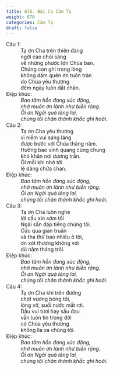 ```yaml
---
title: 676. Bài Ca Cảm Tạ
weight: 676
categories: Cảm Tạ
draft: false
---
```

<dl><dt>Câu 1:</dt><dd data-verse="1">Tạ ơn Cha trên thiên đàng <br/>ngời cao chói sáng <br/>về những phước lớn Chúa ban. <br/>Chúng con ghi trong lòng <br/>không dám quên ơn tuôn tràn <br/>do Chúa yêu thương <br/>đêm ngày luôn dắt chăn. </dd><dt>Điệp khúc:</dt><dd data-chorus="1"><em>Bao tâm hồn đang xúc động, <br/>nhớ muôn ơn lành như biển rộng. <br/>Ôi ơn Ngài quá láng lai, <br/>chúng tôi chân thành khắc ghi hoài. </em></dd><dt>Câu 2:</dt><dd data-verse="2">Tạ ơn Cha yêu thương <br/>vì niềm vui sáng láng <br/>được bước với Chúa tháng năm. <br/>Hưởng bao vinh quang cùng chung <br/>khó khăn nơi dương trần. <br/>Ôi mỗi khi nhớ tới <br/>lệ dâng chứa chan. </dd><dt>Điệp khúc:</dt><dd data-chorus="1"><em>Bao tâm hồn đang xúc động, <br/>nhớ muôn ơn lành như biển rộng. <br/>Ôi ơn Ngài quá láng lai, <br/>chúng tôi chân thành khắc ghi hoài. </em></dd><dt>Câu 3:</dt><dd data-verse="3">Tạ ơn Cha luôn nghe <br/>lời cầu xin sớm tối <br/>Ngài sẵn đáp tiếng chúng tôi. <br/>Cứu qua gian truân <br/>và tha thứ bao nhiêu ô tội, <br/>ơn xót thương không vơi <br/>dù năm tháng trôi. </dd><dt>Điệp khúc:</dt><dd data-chorus="1"><em>Bao tâm hồn đang xúc động, <br/>nhớ muôn ơn lành như biển rộng. <br/>Ôi ơn Ngài quá láng lai, <br/>chúng tôi chân thành khắc ghi hoài. </em></dd><dt>Câu 4:</dt><dd data-verse="4">Tạ ơn Cha khi trên đường <br/>chợt vương bóng tối, <br/>lòng vỡ, suối nước mắt rơi. <br/>Dẫu vui tươi hay sầu đau <br/>vẫn luôn tin trong đời <br/>có Chúa yêu thương <br/>không lìa xa chúng tôi. </dd><dt>Điệp khúc:</dt><dd data-chorus="1"><em>Bao tâm hồn đang xúc động, <br/>nhớ muôn ơn lành như biển rộng. <br/>Ôi ơn Ngài quá láng lai, <br/>chúng tôi chân thành khắc ghi hoài. </em></dd></dl>